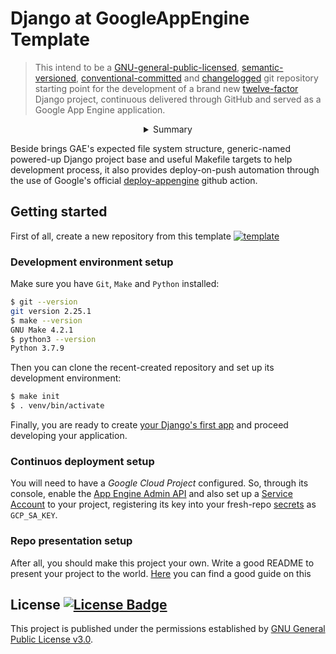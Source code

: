 # Django at GoogleAppEngine Template
> This intend to be a [GNU-general-public-licensed][6], [semantic-versioned][-1], [conventional-committed][-2] and [changelogged][-3]
git repository starting point for the development of a brand new [twelve-factor][-4] Django project,
continuous delivered through GitHub and served as a Google App Engine application.

[-1]: https://semver.org/
[-2]: https://www.conventionalcommits.org/en/v1.0.0/
[-3]: https://keepachangelog.com/en/1.0.0/
[-4]: https://www.12factor.net/

<details style="text-align:center;">
  <summary>Summary</summary>

  [Getting started](#getting-started) <br>
  [License](#license-b26)
    
</details>

Beside brings GAE's expected file system structure,
generic-named powered-up Django project base
and useful Makefile targets to help development process,
it also provides deploy-on-push automation through the use of
Google's official [deploy-appengine][-5] github action.

[-5]: https://github.com/google-github-actions/deploy-appengine


## Getting started
First of all, create a new repository from this template [![template][B1]][A1]

[B1]: https://img.shields.io/static/v1?label=here&message=%20&style=social&logo=github
[A1]: https://github.com/artu-hnrq/Django_GoogleAppEngine_Template/generate

### Development environment setup
Make sure you have `Git`, `Make` and `Python` installed:
```bash
$ git --version
git version 2.25.1
$ make --version
GNU Make 4.2.1
$ python3 --version
Python 3.7.9
```

Then you can clone the recent-created repository
and set up its development environment:
```bash
$ make init
$ . venv/bin/activate
```

Finally, you are ready to create [your Django's first app][1]
and proceed developing your application.

[1]: https://docs.djangoproject.com/en/3.1/intro/tutorial01/

### Continuos deployment setup
You will need to have a *Google Cloud Project* configured.
So, through its console, enable the [App Engine Admin API][2]
and also set up a [Service Account][3] to your project,
registering its key into your fresh-repo [secrets][4]
as `GCP_SA_KEY`.

[2]: https://console.developers.google.com/apis/api/appengine.googleapis.com "Google Cloud Console: App Engine Admin API"
[3]: https://console.cloud.google.com/iam-admin/serviceaccounts "Google Cloud Console: Service Accounts"
[4]: https://docs.github.com/en/free-pro-team@latest/actions/reference/encrypted-secrets "GitHub Docs: Secrets"

### Repo presentation setup
After all, you should make this project your own.
Write a good README to present your project to the world.
[Here][5] you can find a good guide on this

[5]: https://www.makeareadme.com/ "Make a README"
[comment]: https://gist.github.com/PurpleBooth/109311bb0361f32d87a2 (Check this README template)

## License [![][B2]][6]
This project is published under the permissions established by [GNU General Public License v3.0][6].

[6]: https://choosealicense.com/licenses/gpl-3.0/ "License description"
[B2]: https://img.shields.io/github/license/artu-hnrq/Django_GoogleAppEngine_Template?color=green "License Badge"
